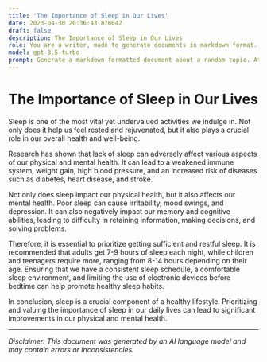 ```yaml
---
title: 'The Importance of Sleep in Our Lives'
date: 2023-04-30 20:36:43.876042
draft: false
description: The Importance of Sleep in Our Lives
role: You are a writer, made to generate documents in markdown format. It is very important that all of the documents you generate are in valid markdown format.
model: gpt-3.5-turbo
prompt: Generate a markdown formatted document about a random topic. At the bottom, include a disclaimer explaining that the document was generated by you. The first line of the document should be the title. Make sure that the entire document is in proper markdown format, using a mix of various tags to make the document visually appealing.
---
```


# The Importance of Sleep in Our Lives

Sleep is one of the most vital yet undervalued activities we indulge in. Not only does it help us feel rested and rejuvenated, but it also plays a crucial role in our overall health and well-being. 

Research has shown that lack of sleep can adversely affect various aspects of our physical and mental health. It can lead to a weakened immune system, weight gain, high blood pressure, and an increased risk of diseases such as diabetes, heart disease, and stroke. 

Not only does sleep impact our physical health, but it also affects our mental health. Poor sleep can cause irritability, mood swings, and depression. It can also negatively impact our memory and cognitive abilities, leading to difficulty in retaining information, making decisions, and solving problems.

Therefore, it is essential to prioritize getting sufficient and restful sleep. It is recommended that adults get 7-9 hours of sleep each night, while children and teenagers require more, ranging from 8-14 hours depending on their age. Ensuring that we have a consistent sleep schedule, a comfortable sleep environment, and limiting the use of electronic devices before bedtime can help promote healthy sleep habits.

In conclusion, sleep is a crucial component of a healthy lifestyle. Prioritizing and valuing the importance of sleep in our daily lives can lead to significant improvements in our physical and mental health.

---

*Disclaimer: This document was generated by an AI language model and may contain errors or inconsistencies.*